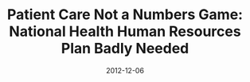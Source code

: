 ---
title: "Patient Care Not a Numbers Game: National Health Human Resources Plan Badly Needed"
link: "/files/press-releases/archived/Press Release - HHR.pdf"
month: "Dec"
year: 2012
date: 2012-12-06
day: 6
lang: "en"
---